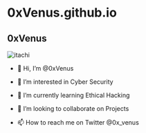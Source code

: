 # 0xVenus.github.io

## 0xVenus

![itachi](https://user-images.githubusercontent.com/87468669/194644736-884ec6d0-1f6d-493a-97f6-63fd6f456694.gif)


- 👋 Hi, I’m @0xVenus

- 👀 I’m interested in Cyber Security

- 🌱 I’m currently learning Ethical Hacking

- 💞️ I’m looking to collaborate on Projects

- 📫 How to reach me on Twitter @0x_venus
